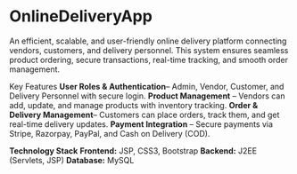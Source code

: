 # OnlineDeliveryApp

An efficient, scalable, and user-friendly online delivery platform connecting vendors, customers, and delivery personnel. This system ensures seamless product ordering, secure transactions, real-time tracking, and smooth order management.

Key Features
**User Roles & Authentication**– Admin, Vendor, Customer, and Delivery Personnel with secure login.
**Product Management** – Vendors can add, update, and manage products with inventory tracking.
**Order & Delivery Management**– Customers can place orders, track them, and get real-time delivery updates.
**Payment Integration** – Secure payments via Stripe, Razorpay, PayPal, and Cash on Delivery (COD).


**Technology Stack**
**Frontend:** JSP, CSS3, Bootstrap
**Backend:** J2EE (Servlets, JSP)
**Database:** MySQL
